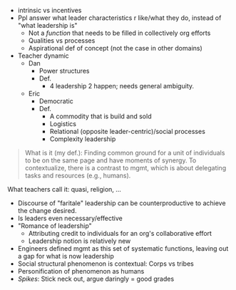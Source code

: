 
- intrinsic vs incentives
- Ppl answer what leader characteristics r like/what they do, instead of "what leadership is"
	- Not a *function* that needs to be filled in collectively org efforts
	- Qualities vs processes
	- Aspirational def of concept (not the case in other domains)
- Teacher dynamic
	- Dan
		- Power structures
		- Def.
			- 4 leadership 2 happen; needs general ambiguity.
	- Eric
		- Democratic
		- Def.
			- A commodity that is build and sold
			- Logistics
			- Relational (opposite leader-centric)/social processes
			- Complexity leadership 

>What is it (my def.): Finding common ground for a unit of individuals to be on the same page and have moments of synergy. To contextualize, there is a contrast to mgmt, which is about delegating tasks and resources (e.g., humans).

What teachers call it: quasi, religion, ...

- Discourse of "faritale" leadership can be counterproductive to achieve the change desired.
- Is leaders even necessary/effective
- "Romance of leadership"
	- Attributing credit to individuals for an org's collaborative effort
	- Leadership notion is relatively new
- Engineers defined mgmt as this set of systematic functions, leaving out a gap for what is now leadership 
- Social structural phenomenon is contextual: Corps vs tribes
- Personification of phenomenon as humans
- *Spikes*: Stick neck out, argue daringly = good grades


